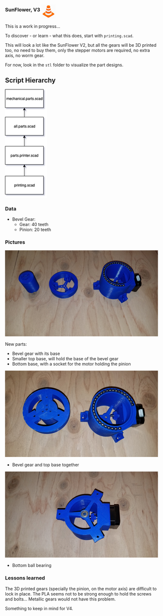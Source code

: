 ### SunFlower, V3 <img src="../../../cone.png" alt="WiP" width="48" height="48" align="middle">
This is a work in progress...

To discover - or learn - what this does, start with `printing.scad`.

This will look a lot like the SunFlower V2, but all the gears will be 3D printed too, no need to buy them, only the stepper motors are required, no extra axis, no worm gear.

For now, look in the `stl` folder to visualize the part designs.

## Script Hierarchy

![Hierarchy](./scad.relationship.01.png)

### Data
- Bevel Gear:
	- Gear: 40 teeth
	- Pinion: 20 teeth

### Pictures

![The new parts](./images/01.3.parts.jpg)

New parts:
- Bevel gear with its base
- Smaller top base, will hold the base of the bevel gear
- Bottom base, with a socket for the motor holding the pinion

![Top assembled](./images/02.top.assembled.jpg)

- Bevel gear and top base together

![Ball bearing](./images/03.base.ball.bearing.jpg)

- Bottom ball bearing

### Lessons learned
The 3D printed gears (specially the pinion, on the motor axis) are difficult to lock in place. The PLA seems not to be strong enough to hold the screws and bolts...
Metallic gears would not have this problem.

Something to keep in mind for V4.
